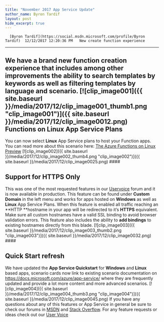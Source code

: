 ```yaml
---
title: "November 2017 App Service Update"
author_name: Byron Tardif
layout: post
hide_excerpt: true
---
```

      [Byron Tardif](https://social.msdn.microsoft.com/profile/Byron Tardif)  12/12/2017 12:20:36 PM   New create function experience
------------------------------

 We have a brand new function creation experience that includes among other improvements the ability to search templates by keywords as well as filtering templates by language and scenario. [![clip_image001]({{ site.baseurl }}/media/2017/12/clip_image001_thumb1.png "clip_image001")]({{ site.baseurl }}/media/2017/12/clip_image0012.png) Functions on Linux App Service Plans
------------------------------------

 You can now select **Linux** App Service plans to host your Function apps. You can read more about this scenario here: [The Azure Functions on Linux Preview](https://blogs.msdn.microsoft.com/appserviceteam/2017/11/15/functions-on-linux-preview/) [![clip_image002]({{ site.baseurl }}/media/2017/12/clip_image002_thumb4.png "clip_image002")]({{ site.baseurl }}/media/2017/12/clip_image0025.png) #### 

 Support for HTTPS Only
----------------------

 This was one of the most requested features in our [Uservoice](https://feedback.azure.com/forums/169385-web-apps) forum and it is now available in production. This feature can be found under **Custom Domain** in the left menu and works for apps hosted on **Windows** as well as **Linux** App Service Plans. When this feature is enabled all traffic reaching an **HTTP **hostname in your app will be redirected to it’s **HTTPS** equivalent. Make sure all custom hostnames have a valid SSL binding to avoid browser validation errors. This feature also includes the ability to **add bindings** to existing hostnames directly from this blade. [![clip_image003]({{ site.baseurl }}/media/2017/12/clip_image003_thumb2.png "clip_image003")]({{ site.baseurl }}/media/2017/12/clip_image0032.png) #### 

 Quick Start refresh
-------------------

 We have updated the **App Service Quickstart** for **Windows** and **Linux** based apps, scenario cards now link to existing scenario documentation on <https://docs.microsoft.com/azure/app-service/> where they are frequently updated and provide a lot more content and more advanced scenarios. [![clip_image004]({{ site.baseurl }}/media/2017/12/clip_image004_thumb3.png "clip_image004")]({{ site.baseurl }}/media/2017/12/clip_image0045.png) If you have any questions about any of this features or App Service in general be sure to check our forums in [MSDN](https://social.msdn.microsoft.com/Forums/en-US/home?forum=windowsazurewebsitespreview) and [Stack Overflow](https://stackoverflow.com/questions/tagged/azure-web-sites). For any feature requests or ideas check out our [User Voice](https://feedback.azure.com/forums/169385-web-apps-formerly-websites)     